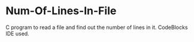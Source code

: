 # Num-Of-Lines-In-File
C program to read a file and find out the number of lines in it. CodeBlocks IDE used.
